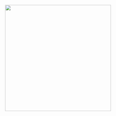 
<!-- ![mediate component image](https://raw.githubusercontent.com/aditimirani/mediate/master/meditate.png?raw=true "Meditate Component") -->

<p align="center">
  <img src="./mediate.png" width="350"/>
</p>